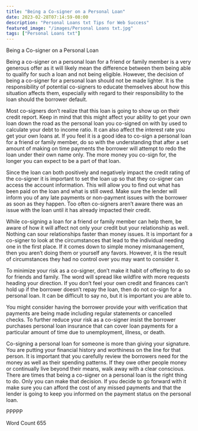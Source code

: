 ```yaml
---
title: "Being a Co-signer on a Personal Loan"
date: 2023-02-28T07:14:59-08:00
description: "Personal Loans txt Tips for Web Success"
featured_image: "/images/Personal Loans txt.jpg"
tags: ["Personal Loans txt"]
---
```


Being a Co-signer on a Personal Loan

Being a co-signer on a personal loan for a friend or family member is a very generous offer as it will likely mean the difference between them being able to qualify for such a loan and not being eligible. However, the decision of being a co-signer for a personal loan should not be made lighter. It is the responsibility of potential co-signers to educate themselves about how this situation affects them, especially with regard to their responsibility to the loan should the borrower default.

Most co-signers don’t realize that this loan is going to show up on their credit report. Keep in mind that this might affect your ability to get your own loan down the road as the personal loan you co-signed on with by used to calculate your debt to income ratio. It can also affect the interest rate you get your own loans at. If you feel it is a good idea to co-sign a personal loan for a friend or family member, do so with the understanding that after a set amount of making on time payments the borrower will attempt to redo the loan under their own name only. The more money you co-sign for, the longer you can expect to be a part of that loan.

Since the loan can both positively and negatively impact the credit rating of the co-signer it is important to set the loan up so that they co-signer can access the account information. This will allow you to find out what has been paid on the loan and what is still owed. Make sure the lender will inform you of any late payments or non-payment issues with the borrower as soon as they happen. Too often co-signers aren’t aware there was an issue with the loan until it has already impacted their credit. 

While co-signing a loan for a friend or family member can help them, be aware of how it will affect not only your credit but your relationship as well. Nothing can sour relationships faster than money issues. It is important for a co-signer to look at the circumstances that lead to the individual needing one in the first place. If it comes down to simple money mismanagement, then you aren’t doing them or yourself any favors. However, it is the result of circumstances they had no control over you may want to consider it. 

To minimize your risk as a co-signer, don’t make it habit of offering to do so for friends and family. The word will spread like wildfire with more requests heading your direction. If you don’t feel your own credit and finances can’t hold up if the borrower doesn’t repay the loan, then do not co-sign for a personal loan. It can be difficult to say no, but it is important you are able to. 

You might consider having the borrower provide your with verification that payments are being made including regular statements or cancelled checks. To further reduce your risk as a co-signer insist the borrower purchases personal loan insurance that can cover loan payments for a particular amount of time due to unemployment, illness, or death. 

Co-signing a personal loan for someone is more than giving your signature. You are putting your financial history and worthiness on the line for that person. It is important that you carefully review the borrowers need for the money as well as their spending patterns. If they owe other people money or continually live beyond their means, walk away with a clear conscious. There are times that being a co-signer on a personal loan is the right thing to do. Only you can make that decision. If you decide to go forward with it make sure you can afford the cost of any missed payments and that the lender is going to keep you informed on the payment status on the personal loan. 

PPPPP

Word Count 655



